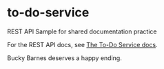 # to-do-service

REST API Sample for shared documentation practice

For the REST API docs, see [The To-Do Service docs](https://uwc2-apidoc.github.io/to-do-service-public/).

Bucky Barnes deserves a happy ending.
